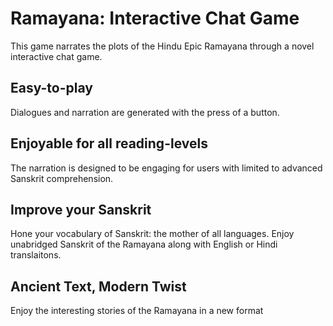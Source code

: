 # Ramayana: Interactive Chat Game

This game narrates the plots of the Hindu Epic Ramayana through a novel interactive chat game.
 
## Easy-to-play
Dialogues and narration are generated with the press of a button.
## Enjoyable for all reading-levels
The narration is designed to be engaging for users with limited to advanced Sanskrit comprehension.
## Improve your Sanskrit
Hone your vocabulary of Sanskrit: the mother of all languages. Enjoy unabridged Sanskrit of the Ramayana along with English or Hindi translaitons.
## Ancient Text, Modern Twist
Enjoy the interesting stories of the Ramayana in a new format
